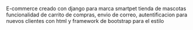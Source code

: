 E-commerce creado con django para marca smartpet tienda de mascotas funcionalidad de carrito de compras, envio de correo, autentificacion para nuevos clientes 
con html y framework de bootstrap para el estilo
